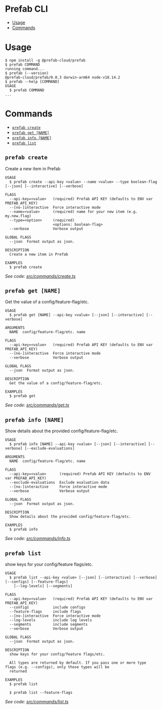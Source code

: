Prefab CLI
=================

<!-- toc -->
* [Usage](#usage)
* [Commands](#commands)
<!-- tocstop -->

# Usage

<!-- usage -->
```sh-session
$ npm install -g @prefab-cloud/prefab
$ prefab COMMAND
running command...
$ prefab (--version)
@prefab-cloud/prefab/0.0.3 darwin-arm64 node-v18.14.2
$ prefab --help [COMMAND]
USAGE
  $ prefab COMMAND
...
```
<!-- usagestop -->

# Commands

<!-- commands -->
* [`prefab create`](#prefab-create)
* [`prefab get [NAME]`](#prefab-get-name)
* [`prefab info [NAME]`](#prefab-info-name)
* [`prefab list`](#prefab-list)

## `prefab create`

Create a new item in Prefab

```
USAGE
  $ prefab create --api-key <value> --name <value> --type boolean-flag [--json] [--interactive] [--verbose]

FLAGS
  --api-key=<value>   (required) Prefab API KEY (defaults to ENV var PREFAB_API_KEY)
  --[no-]interactive  Force interactive mode
  --name=<value>      (required) name for your new item (e.g. my.new.flag)
  --type=<option>     (required)
                      <options: boolean-flag>
  --verbose           Verbose output

GLOBAL FLAGS
  --json  Format output as json.

DESCRIPTION
  Create a new item in Prefab

EXAMPLES
  $ prefab create
```

_See code: [src/commands/create.ts](https://github.com/prefab-cloud/prefab-cli/blob/v0.0.3/src/commands/create.ts)_

## `prefab get [NAME]`

Get the value of a config/feature-flag/etc.

```
USAGE
  $ prefab get [NAME] --api-key <value> [--json] [--interactive] [--verbose]

ARGUMENTS
  NAME  config/feature-flag/etc. name

FLAGS
  --api-key=<value>   (required) Prefab API KEY (defaults to ENV var PREFAB_API_KEY)
  --[no-]interactive  Force interactive mode
  --verbose           Verbose output

GLOBAL FLAGS
  --json  Format output as json.

DESCRIPTION
  Get the value of a config/feature-flag/etc.

EXAMPLES
  $ prefab get
```

_See code: [src/commands/get.ts](https://github.com/prefab-cloud/prefab-cli/blob/v0.0.3/src/commands/get.ts)_

## `prefab info [NAME]`

Show details about the provided config/feature-flag/etc.

```
USAGE
  $ prefab info [NAME] --api-key <value> [--json] [--interactive] [--verbose] [--exclude-evaluations]

ARGUMENTS
  NAME  config/feature-flag/etc. name

FLAGS
  --api-key=<value>      (required) Prefab API KEY (defaults to ENV var PREFAB_API_KEY)
  --exclude-evaluations  Exclude evaluation data
  --[no-]interactive     Force interactive mode
  --verbose              Verbose output

GLOBAL FLAGS
  --json  Format output as json.

DESCRIPTION
  Show details about the provided config/feature-flag/etc.

EXAMPLES
  $ prefab info
```

_See code: [src/commands/info.ts](https://github.com/prefab-cloud/prefab-cli/blob/v0.0.3/src/commands/info.ts)_

## `prefab list`

show keys for your config/feature flags/etc.

```
USAGE
  $ prefab list --api-key <value> [--json] [--interactive] [--verbose] [--configs] [--feature-flags]
    [--log-levels] [--segments]

FLAGS
  --api-key=<value>   (required) Prefab API KEY (defaults to ENV var PREFAB_API_KEY)
  --configs           include configs
  --feature-flags     include flags
  --[no-]interactive  Force interactive mode
  --log-levels        include log levels
  --segments          include segments
  --verbose           Verbose output

GLOBAL FLAGS
  --json  Format output as json.

DESCRIPTION
  show keys for your config/feature flags/etc.

  All types are returned by default. If you pass one or more type flags (e.g. --configs), only those types will be
  returned

EXAMPLES
  $ prefab list

  $ prefab list --feature-flags
```

_See code: [src/commands/list.ts](https://github.com/prefab-cloud/prefab-cli/blob/v0.0.3/src/commands/list.ts)_
<!-- commandsstop -->
